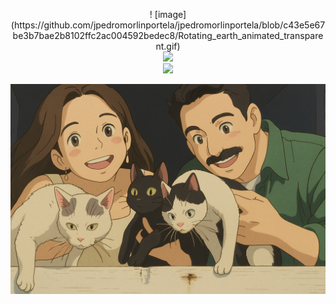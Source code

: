 <p align="center">!
  [image](https://github.com/jpedromorlinportela/jpedromorlinportela/blob/c43e5e67be3b7bae2b8102ffc2ac004592bedec8/Rotating_earth_animated_transparent.gif)

<br> 
<a href="https://steamcommunity.com/id/pedroka1996/">
    <img src="https://img.shields.io/badge/Pedroka-black?style=social&logo=steam" />
   <br> 
<a href="https://www.linkedin.com/in/joaopedromorlinportela/">
    <img src="https://img.shields.io/badge/linkedin-%230077B5.svg?style=for-the-badge&logo=linkedin&logoColor=white" />




![image](https://github.com/jpedromorlinportela/jpedromorlinportela/blob/7d04edca8a261ac8336a92637e7f06e184d79872/ChatGPT%20Image%2013%20de%20jun.%20de%202025%2C%2015_45_23.png)
